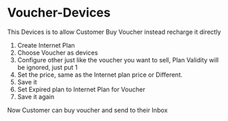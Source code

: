 # Voucher-Devices

This Devices is to allow Customer Buy Voucher instead recharge it directly

1. Create Internet Plan
2. Choose Voucher as devices
3. Configure other just like the voucher you want to sell, Plan Validity will be ignored, just put 1
4. Set the price, same as the Internet plan price or Different.
5. Save it
6. Set Expired plan to Internet Plan for Voucher
7. Save it again

Now Customer can buy voucher and send to their Inbox